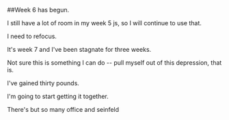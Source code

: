 ##Week 6 has begun.

I still have a lot of room in my week 5 js, so I will continue to use that. 

I need to refocus.

It's week 7 and I've been stagnate for three weeks. 

Not sure this is something I can do -- pull myself out of this depression, that is. 

I've gained thirty pounds. 

I'm going to start getting it together.

There's but so many office and seinfeld